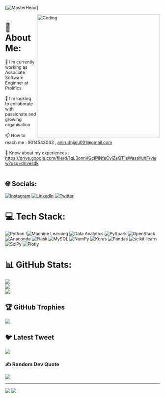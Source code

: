 [![MasterHead](https://www.advanceinnovationgroup.com/images/aiml.jpg)]

<img align="right" alt="Coding" width="400" src="https://resources.biginterview.com/wp-content/uploads/2022/12/Resume-Template-for-a-Data-Scientist.jpg">

# 💫 About Me:
🔭 I’m currently working as Associate Software Enginner at Prolifics <br><br>👯 I’m looking to collaborate with passionate and growing organisation<br><br>📫 How to reach me : 9014542043 , anirudhjaju001@gmail.com<br><br>📄 Know about my experiences : https://drive.google.com/file/d/1qL3onnVGcIPlNfeCylZeQT1sWasaYuhF/view?usp=drivesdk<br><br>


## 🌐 Socials:
[![Instagram](https://img.shields.io/badge/Instagram-%23E4405F.svg?logo=Instagram&logoColor=white)](https://instagram.com/_anirudh_jaju_007) [![LinkedIn](https://img.shields.io/badge/LinkedIn-%230077B5.svg?logo=linkedin&logoColor=white)](https://linkedin.com/in/anirudhjaju) [![Twitter](https://img.shields.io/badge/Twitter-%231DA1F2.svg?logo=Twitter&logoColor=white)](https://twitter.com/Anirudh39193343) 

# 💻 Tech Stack:
![Python](https://img.shields.io/badge/Python-%2300599C.svg?style=for-the-badge&logo=Python&logoColor=white) !![Machine Learning](https://img.shields.io/badge/Machine%20Learning-%23ED8B00.svg?style=for-the-badge&logo=tensorflow&logoColor=white)
 ![Data Analytics](https://img.shields.io/badge/Data%20Analytics-3670A0?style=for-the-badge&logo=googleanalytics&logoColor=ffdd54)
![PySpark](https://img.shields.io/badge/PySpark-E25A1C?style=for-the-badge&logo=apachespark&logoColor=white)
 ![OpenStack](https://img.shields.io/badge/Openstack-%23f01742.svg?style=for-the-badge&logo=openstack&logoColor=white) ![Anaconda](https://img.shields.io/badge/Anaconda-%2344A833.svg?style=for-the-badge&logo=anaconda&logoColor=white) ![Flask](https://img.shields.io/badge/flask-%23000.svg?style=for-the-badge&logo=flask&logoColor=white) ![MySQL](https://img.shields.io/badge/mysql-%2300f.svg?style=for-the-badge&logo=mysql&logoColor=white) ![NumPy](https://img.shields.io/badge/numpy-%23013243.svg?style=for-the-badge&logo=numpy&logoColor=white) ![Keras](https://img.shields.io/badge/Keras-%23D00000.svg?style=for-the-badge&logo=Keras&logoColor=white) ![Pandas](https://img.shields.io/badge/pandas-%23150458.svg?style=for-the-badge&logo=pandas&logoColor=white) ![scikit-learn](https://img.shields.io/badge/scikit--learn-%23F7931E.svg?style=for-the-badge&logo=scikit-learn&logoColor=white) ![SciPy](https://img.shields.io/badge/SciPy-%230C55A5.svg?style=for-the-badge&logo=scipy&logoColor=%white) ![Plotly](https://img.shields.io/badge/Plotly-%233F4F75.svg?style=for-the-badge&logo=plotly&logoColor=white)
# 📊 GitHub Stats:
![](https://github-readme-stats.vercel.app/api?username=anirudhjaju&theme=dark&hide_border=false&include_all_commits=false&count_private=false)<br/>
![](https://github-readme-streak-stats.herokuapp.com/?user=anirudhjaju&theme=dark&hide_border=false)<br/>
![](https://github-readme-stats.vercel.app/api/top-langs/?username=anirudhjaju&theme=dark&hide_border=false&include_all_commits=false&count_private=false&layout=compact)

## 🏆 GitHub Trophies
![](https://github-profile-trophy.vercel.app/?username=anirudhjaju&theme=radical&no-frame=false&no-bg=false&margin-w=4)

## 🐦 Latest Tweet
[![](https://gtce.itsvg.in/api?username=Anirudh39193343)](https://github.com/VishwaGauravIn/github-twitter-card-embed)

### ✍️ Random Dev Quote
![](https://quotes-github-readme.vercel.app/api?type=horizontal&theme=radical)

---
[![](https://visitcount.itsvg.in/api?id=anirudhjaju&icon=0&color=0)](https://visitcount.itsvg.in)
[![](https://visitcount.itsvg.in/api?id=anirudhjaju&label=Profile%20Views&color=1&icon=5&pretty=false)](https://visitcount.itsvg.in)

<!-- Proudly created with GPRM ( https://gprm.itsvg.in ) -->
